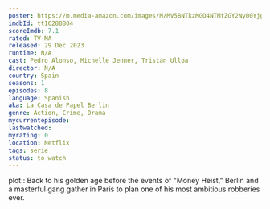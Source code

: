 ```yaml
---
poster: https://m.media-amazon.com/images/M/MV5BNTkzMGQ4NTMtZGY2Ny00YjgyLTk2MGMtYjhkNDQ2OGRjMzczXkEyXkFqcGdeQXVyMTUzMTg2ODkz._V1_SX300.jpg
imdbId: tt16288804
scoreImdb: 7.1
rated: TV-MA
released: 29 Dec 2023
runtime: N/A
cast: Pedro Alonso, Michelle Jenner, Tristán Ulloa
director: N/A
country: Spain
seasons: 1
episodes: 8
language: Spanish
aka: La Casa de Papel Berlin
genre: Action, Crime, Drama
mycurrentepisode: 
lastwatched: 
myrating: 0
location: Netflix
tags: serie
status: to watch
---
```


plot:: Back to his golden age before the events of "Money Heist," Berlin and a masterful gang gather in Paris to plan one of his most ambitious robberies ever.